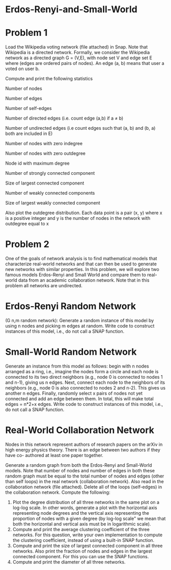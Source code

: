 # Erdos-Renyi-and-Small-World

# Problem 1 

Load the Wikipedia voting network (file attached) in Snap. Note that Wikipedia is a directed
network. Formally, we consider the Wikipedia network as a directed graph G = (V,E), with node
set V and edge set E where (edges are ordered pairs of nodes). An edge (a, b) means that user a
voted on user b.

Compute and print the following statistics

Number of nodes

Number of edges

Number of self-edges

Number of directed edges (i.e. count edge (a,b) if a ≠ b)

Number of undirected edges (i.e count edges such that (a, b) and (b, a) both are included in E)

Number of nodes with zero indegree

Number of nodes with zero outdegree

Node id with maximum degree

Number of strongly connected component

Size of largest connected component

Number of weakly connected components

Size of largest weakly connected component

Also plot the outdegree distribution. Each data point is a pair (x, y) where x is a positive integer
and y is the number of nodes in the network with outdegree equal to x

# Problem 2

One of the goals of network analysis is to find mathematical models that characterize real-world
networks and that can then be used to generate new networks with similar properties. In this
problem, we will explore two famous models Erdos-Renyi and Small World and compare them to
real-world data from an academic collaboration network. Note that in this problem all networks
are undirected.

# Erdos-Renyi Random Network

(G n,m random network): Generate a random instance of this model
by using n nodes and picking m edges at random. Write code to construct instances of this model,
i.e., do not call a SNAP function.

# Small-World Random Network

Generate an instance from this model as follows: begin with n
nodes arranged as a ring, i.e., imagine the nodes form a circle and each node is connected to its
two direct neighbors (e.g., node 0 is connected to nodes 1 and n-1), giving us n edges. Next,
connect each node to the neighbors of its neighbors (e.g., node 0 is also connected to nodes 2 and
n-2). This gives us another n edges. Finally, randomly select x pairs of nodes not yet connected
and add an edge between them. In total, this will make total edges = n*2+x edges. Write code to
construct instances of this model, i.e., do not call a SNAP function.

# Real-World Collaboration Network

Nodes in this network represent authors of research papers
on the arXiv in high energy physics theory. There is an edge between two authors if they have co-
authored at least one paper together.

Generate a random graph from both the Erdos-Renyi and Small-World models. Note that number
of nodes and number of edges in both these random graph must be equal to the total number of
nodes and edges (other than self loops) in the real network (collaboration network). Also read in
the collaboration network (file attached). Delete all of the loops (self-edges) in the collaboration
network. Compute the following:

1. Plot the degree distribution of all three networks in the same plot on a log-log scale. In
other words, generate a plot with the horizontal axis representing node degrees and the
vertical axis representing the proportion of nodes with a given degree (by log-log scale"
we mean that both the horizontal and vertical axis must be in logarithmic scale).
2. Compute and print the average clustering coefficient of the three networks. For this
question, write your own implementation to compute the clustering coefficient, instead of
using a built-in SNAP function.
3. Compute and print the size of largest connected component in all three networks. Also print
the fraction of nodes and edges in the largest connected component. For this you can use
the SNAP functions.
4. Compute and print the diameter of all three networks.
